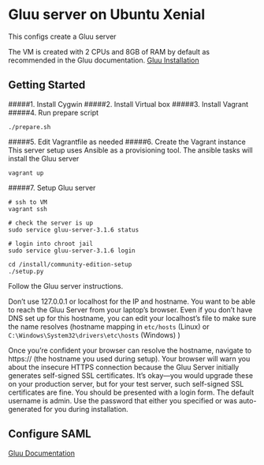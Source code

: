 # Gluu server on Ubuntu Xenial
This configs create a Gluu server

The VM is created with 2 CPUs and 8GB of RAM by default as recommended in the Gluu documentation. [Gluu Installation](https://gluu.org/docs/ce/installation-guide/)

## Getting Started
#####1. Install Cygwin
#####2. Install Virtual box
#####3. Install Vagrant
#####4. Run prepare script
```
./prepare.sh
```
#####5. Edit Vagrantfile as needed
#####6. Create the Vagrant instance
This server setup uses Ansible as a provisioning tool. The ansible tasks will install the Gluu server
```
vagrant up
```

#####7. Setup Gluu server
```
# ssh to VM
vagrant ssh

# check the server is up
sudo service gluu-server-3.1.6 status

# login into chroot jail
sudo service gluu-server-3.1.6 login

cd /install/community-edition-setup
./setup.py
```

Follow the Gluu server instructions.

Don’t use 127.0.0.1 or localhost for the IP and hostname. You want to be
able to reach the Gluu Server from your laptop’s browser. Even if you don’t have
DNS set up for this hostname, you can edit your localhost’s file to make sure the
name resolves (hostname mapping in `etc/hosts` (Linux) or `C:\Windows\System32\drivers\etc\hosts` (Windows) )

Once you’re confident your browser can resolve the hostname, navigate to
https://<hostname> (the hostname you used during setup). Your browser will warn
you about the insecure HTTPS connection because the Gluu Server initially generates
self-signed SSL certificates. It’s okay—you would upgrade these on your production
server, but for your test server, such self-signed SSL certificates are fine. You should be
presented with a login form. The default username is admin. Use the password that either
you specified or was auto-generated for you during installation.

## Configure SAML
[Gluu Documentation](https://gluu.org/docs/ce/admin-guide/saml/)
